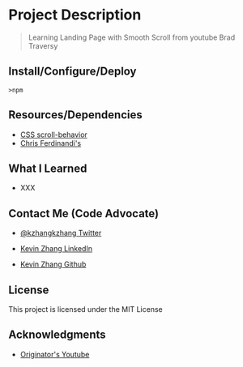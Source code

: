 # Project Description

> Learning Landing Page with Smooth Scroll from youtube Brad Traversy

## Install/Configure/Deploy

`>npm`

## Resources/Dependencies

- [CSS scroll-behavior](https://developer.mozilla.org/en-US/docs/Web/CSS/scroll-behavior)
- [Chris Ferdinandi's](https://github.com/cferdinandi/smooth-scroll)

## What I Learned

- XXX

## Contact Me (Code Advocate)

- [@kzhangkzhang Twitter](https://twitter.com/kzhangkzhang)

- [Kevin Zhang LinkedIn](https://www.linkedin.com/in/kevin-zhang-apex-ebs-bigdata/)

- [Kevin Zhang Github](https://www.github.com/kzhangkzhang)

## License

This project is licensed under the MIT License

## Acknowledgments

- [Originator's Youtube](https://www.youtube.com/watch?v=y9nlfqT4s9s&t=59s)
